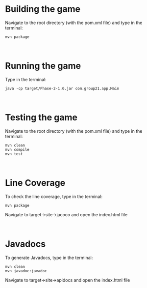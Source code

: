# Building the game 
Navigate to the root directory (with the pom.xml file) and type in the terminal:
<br>
```
mvn package
```
<br>

# Running the game
Type in the terminal: 
<br>
```
java -cp target/Phase-2-1.0.jar com.group21.app.Main
```
<br>

# Testing the game
Navigate to the root directory (with the pom.xml file) and type in the terminal:
<br>
```
mvn clean
mvn compile
mvn test
```

<br>

# Line Coverage
To check the line coverage, type in the terminal:
```
mvn package
```

Navigate to target->site->jacoco and open the index.html file

<br>

# Javadocs
To generate Javadocs, type in the terminal:
```
mvn clean
mvn javadoc:javadoc
```

Navigate to target->site->apidocs and open the index.html file



